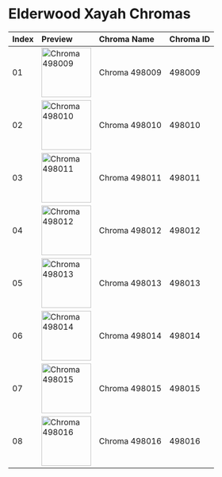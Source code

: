 # Elderwood Xayah Chromas

| Index | Preview | Chroma Name | Chroma ID |
|:---|:---|:---|:---|
| 01 | <img src='https://raw.communitydragon.org/latest/plugins/rcp-be-lol-game-data/global/default/v1/champion-chroma-images/498/498009.png' alt='Chroma 498009' width='100'> | Chroma 498009 | 498009 |
| 02 | <img src='https://raw.communitydragon.org/latest/plugins/rcp-be-lol-game-data/global/default/v1/champion-chroma-images/498/498010.png' alt='Chroma 498010' width='100'> | Chroma 498010 | 498010 |
| 03 | <img src='https://raw.communitydragon.org/latest/plugins/rcp-be-lol-game-data/global/default/v1/champion-chroma-images/498/498011.png' alt='Chroma 498011' width='100'> | Chroma 498011 | 498011 |
| 04 | <img src='https://raw.communitydragon.org/latest/plugins/rcp-be-lol-game-data/global/default/v1/champion-chroma-images/498/498012.png' alt='Chroma 498012' width='100'> | Chroma 498012 | 498012 |
| 05 | <img src='https://raw.communitydragon.org/latest/plugins/rcp-be-lol-game-data/global/default/v1/champion-chroma-images/498/498013.png' alt='Chroma 498013' width='100'> | Chroma 498013 | 498013 |
| 06 | <img src='https://raw.communitydragon.org/latest/plugins/rcp-be-lol-game-data/global/default/v1/champion-chroma-images/498/498014.png' alt='Chroma 498014' width='100'> | Chroma 498014 | 498014 |
| 07 | <img src='https://raw.communitydragon.org/latest/plugins/rcp-be-lol-game-data/global/default/v1/champion-chroma-images/498/498015.png' alt='Chroma 498015' width='100'> | Chroma 498015 | 498015 |
| 08 | <img src='https://raw.communitydragon.org/latest/plugins/rcp-be-lol-game-data/global/default/v1/champion-chroma-images/498/498016.png' alt='Chroma 498016' width='100'> | Chroma 498016 | 498016 |

